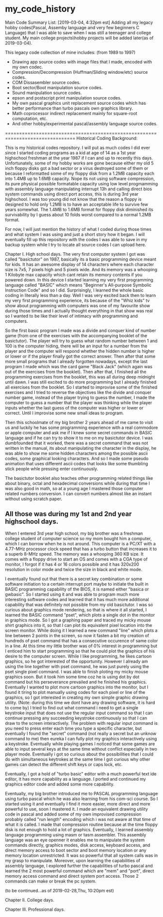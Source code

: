 # my_code_history

Main Code Summary List:
[2019-03-04, 4:32pm est] Adding all my legacy hobby codes(Pascal, Assemby language and very few beginners C Language) that I was able to save when I was still a teenager and college student. My main college projects\hobby projects will be added later(as of 2019-03-04).

This legacy code collection of mine includes: (from 1989 to 1997)
* Drawing app source codes with image files that I made, encoded with my own codec.
* Compression/Decompression (Huffman/Sliding window/etc) source codes.
* COM Dissasembler source codes.
* Boot sector/Boot manipulation source codes.
* Sound manipulation source codes.
* epson and postscript print manipulation source codes.
* My own pascal graphics unit replacement source codes which has better performance than turbo pascals own graphics library.
* Math coprocessor indirect replacement mainly for square-root computation, etc.
* And other hobby/experimental pascal/assembly language source codes.

===============================================================================
Historical Coding Background:

This is my historical codes repository.  I will put as much codes I did ever since I started coding programs as a kid at age of 14 as a 1st year highschool freshman at the year 1987 if I can and up to recently this days. Unfortunately, some of my hobby works are gone because either my old 5 inch floppy disks got a bad sector or a virus destroyed some of them or because I reformatted some of my floppy disk from a 1.2MB capacity each into 1.4MB up to 1.6MB capacity. Nope its not using software compression, its pure physical possible formatable capacity using low level progmamming with assembly language manipulating interrupt 13h and calling direct bios system commands using direct port access, this is during 3rd year highschool.  I was too young did not know that the reason a floppy is designed to hold only 1.2MB is to have an acceptable life to survive few years somewhat. The 1.4MB to 1.6MB format for floppy disk diminished its survivability by I guess about 10 folds worst compared to a normal 1.2MB format.

For now, I will just mention the history of what I coded during those times and what system I was using and just a short story how it began.  I will eventually fill up this repository with the codes I was able to save in my backup system while I try to locate all source codes I can upload here.

Chapter I. High school days.
The very first computer system I got was called "basictutor" on 1987, basically its a basic programming device meant for kids. It has an awesome display of 14 characters where each character size is 7x5, 7 pixels high and 5 pixels wide.  And its memory was a whooping 1 Kilobyte max capacity which cant retain its memory contents if you powered down. In this device I started learning my very first programming language called "BASIC" which means "Beginner's All-purpose Symbolic Instruction Code" and so I did. Surprisingly, I learned the whole basic coding in literally less than a day. Well I was very excited back then to learn my very first programming experience, its because of the "Whiz kids" tv show about programming with computers was one of my favourite show during those times and I actually thought everything in that show was real so I wanted to be like their level of intimacy with programming and computers.

So the first basic program I made was a divide and conquer kind of number game (from one of the exercises with the accompanying booklet of the basictutor). The player will try to guess what random number between 1 and 100 is the computer hiding, there will be an input for a number from the player and the computer will respond whether the hidden number is higher or lower or if the player finally got the correct answer. Then after that some more small programs that I already forgotten nowadays, except the last program I made which was the card game "Black Jack" (which again was out of the exercises from the booklet).  Then after that, I finished all the programming exercises from the booklet, this was all during deep midnight until dawn.  I was still excited to do more programming but I already finished all exercises from the booklet. So I started to improvise some of the finished exercises and I tried to reverse the objectives like the divide and conquer number game, instead of the player trying to guess the number, I made the computer to guess a number that the player was thinking while the player inputs whether the last guess of the computer was higher or lower or correct.  Until I improvise some new small ideas to program.

Then this schoolmate of my big brother 2 years ahead of me came to visit us and luckily he has some programming experience with a real commodore or apple computer and ask me if I knew some secret commands in BASIC language and if he can try to show it to me on my basictutor device.  I was dumbfounded that it worked, there was a secret command that was not written in the manual, its about manipulating the character in the display, he was able to show me some hidden characters among the possible ascii codes, some graphical looking characters.  And so I made some pseudo animation that uses different ascii codes that looks like some thumbling stick people whle pressing enter continuously.

The basictutor booklet also teaches other programming related things like about binary, octal and hexadecimal conversions while during that time I was also good in math, so at a young age I mastered those computer related numbers conversion. I can convert numbers almost like an instant without using scratch paper.

All those was during my 1st and 2nd year highschool days.
--------------------

When I entered 3rd year high school, my big brother was a freshman college student of computer science so my mom bought him a computer, which I can borrow when he is not around.  This computer is a PC/XT with a 4.77-MHz processor clock speed that has a turbo button that increases it to a superb 8-MHz speed.  The memory was a whooping 360 KB size. It comes with a floppy drive to start an OS and comes with a CGA type of monitor, I forgot if it has 4 or 16 colors possible and it has 320x200 resolution in color mode and twice the size in black and white mode.

I eventually found out that there is a secret key combination or some software initiation to a certain interrupt port maybe to initiate the built in BASIC programming capability of the BIOS, it is named either "basica or gwbasic". So I started using it and was able to program much more interesting software codes and learned that it has much more additional capability that was definitely not possible from my old basictutor.  I was so curious about graphics mode rendering, so that is where it all started, I learned the BASIC command "pset", which plots a single dot in the monitor in graphics mode.  So I got a graphing paper and traced my micky mouse shirt graphics into it, so that I can plot its equivalent pixel location into the screen monitor.  While doing it I learned a new command "line" which plots a line between 2 points in the screen, so now it fasten a bit my creation of hundreds of pset command that has a consecutive occurence of same color in a line. At this time my little brother was of 0% interest in programming but I enticed him to start programming so that he could plot the graphics of his desire to the computer screen. While I like programming, he likes cartoon graphics, so he got interested of the opportunity. However I already am using the line together with pset command, he was just purely using the pset single pixel command.  I was able to finish ploting my micky mouse graphics soon. But it took him some time coz he is using dot by dot command but his perseverance prevailed and he finished his graphics.  Eventually I wanted to plot more cartoon graphics into the monitor, but I found it tiring to plot manually using codes for each pixel or line of the graphics, so I got interested in creating my own simple graphic drawing utility.  (Note: during this time we dont have any drawing software, it is hard to come by)  I tried to find out what command i need to get a single keystroke input that does not use the regular input command so that I can continue pressing any succeeding keystroke continuously so that I can draw to the screen interactively.  The problem with regular input command is you need to press enter each time you type a specific character, but eventually I found the "secret" command (not really a secret but an unknow command to me) then eureka I can fully plot my graphics interactively using a keystroke.  Eventually while playing games I noticed that some games are able to input several keys at the same time without conflict especially in two player mode.  Eventually i got so curious about the possibilities that I could do with simultaneous keytrokes at the same time I got curious why other games can detect the different shift keys or caps lock, etc.  

Eventually, I got a hold of "turbo basic" editor with a much powerful text ide editor, it has more capability as a language. I ported and continued my graphics editor code and added some more capability.

Eventually, my big brother introduced me to PASCAL programming language using turbo pascal which he was also learning from his com-sci course. So I started using it and eventually I find it more easier, more direct and more powerful to use, soon I mastered it. I made an equivalent drawing utility code in pascal and added some of my own improvised compression probably called "run length" encoding which i was not aware at that time of what it is called.  I made that compression routine because at the time floppy disk is not enough to hold a lot of graphics.  Eventually, I learned assembly language programming using masm or tasm assembler.  This assembly language was an eye openner it enables me to manipulate the system commands directly, graphics modes, disk access, keyboard access, and direct memory access to boot sector and boot memory location or any memory location unrestricted.  It was so powerful that all system calls was in my grasp to manipulate. Moreover, upon learning the capabilities of assembly language, I explored further the capabilities of turbo pascal and learned the 2 most powerful command which are "mem" and "port", direct memory access command and direct system port access.  Those 2 commands can make or break the pc system.

(to be continued...as of 2019-02-28,Thu, 10:20pm est)


Chapter II. College days.


Chapter III. Professional days. 


